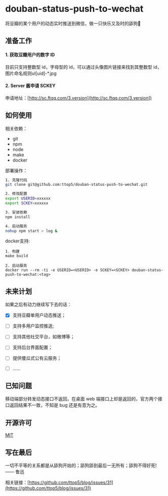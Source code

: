 # douban-status-push-to-wechat

将豆瓣的某个用户的动态实时推送到微信，做一只快乐又及时的舔狗🐶

## 准备工作

#### 1. 获取豆瓣用户的数字 ID

目前只支持整数型 id，字母型的 id，可以通过头像图片链接来找到其整数型 id，图片命名规则ul[uid]-*.jpg

#### 2. Server 酱申请 SCKEY

申请地址：[http://sc.ftqq.com/3.version](http://sc.ftqq.com/3.version])


## 如何使用

相关依赖：

- git
- npm
- node
- make
- docker

部署操作：

```bash
1. 克隆代码
git clone git@github.com:ttop5/douban-status-push-to-wechat.git

2. 修改配置
export USERID=xxxxxx
export SCKEY=xxxxxx

3. 安装依赖
npm install

4. 启动服务
nohup npm start > log &

```

docker支持:

```
1. 构建
make build

2. 启动服务
docker run --rm -ti -e USERID=<USERID> -e SCKEY=<SCKEY> douban-status-push-to-wechat:<tag>

```


## 未来计划

如果之后有动力继续写下去的话：

- [x] 支持豆瓣单用户动态推送；
- [ ] 支持多用户监控推送;
- [ ] 支持其他社交平台，如微博等；
- [ ] 支持后台界面配置；
- [ ] 提供傻瓜式公有云服务；
- [ ] ......


## 已知问题

移动端部分转发动态接口不返回，在桌面 web 端接口上却是返回的，官方两个接口返回结果不一致，不知是 bug 还是有意为之。


## 开源许可

[MIT](https://github.com/ttop5/douban-status-push-to-wechat/blob/master/LICENSE)


## 写在最后

一切不平等的关系都是从舔狗开始的；舔狗舔到最后一无所有；舔狗不得好死! —— 鲁迅

相关链接：[https://github.com/ttop5/blog/issues/31](https://github.com/ttop5/blog/issues/31)
